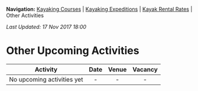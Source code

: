 **Navigation:** [Kayaking Courses](index) &#124; [Kayaking Expeditions](expedition) &#124; [Kayak Rental Rates](rental) &#124; Other Activities

_Last Updated: 17 Nov 2017 18:00_
# Other Upcoming Activities

Activity | Date | Venue | Vacancy
:---:|:---:|:---:|:---:
No upcoming activities yet|-|-|- 


